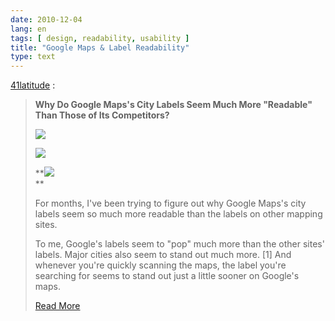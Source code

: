 ```yaml
---
date: 2010-12-04
lang: en
tags: [ design, readability, usability ]
title: "Google Maps & Label Readability"
type: text
---
```


[41latitude](http://www.41latitude.com/post/2072504768/google-maps-label-readability)
:

> **Why Do Google Maps's City Labels Seem Much More "Readable" Than
> Those of Its Competitors?**
>
> **![](http://media.tumblr.com/tumblr_lcr6yi3OJV1qaznro.png)**
>
> **![](http://media.tumblr.com/tumblr_lcr6lrUbpx1qaznro.png)**
>
> **![](http://media.tumblr.com/tumblr_lcr6pihET11qaznro.png)\
> **
>
> For months, I've been trying to figure out why Google Maps's city
> labels seem so much more readable than the labels on other mapping
> sites.
>
> To me, Google's labels seem to "pop" much more than the other sites'
> labels. Major cities also seem to stand out much more. \[1\] And
> whenever you're quickly scanning the maps, the label you're searching
> for seems to stand out just a little sooner on Google's maps.
>
> [Read
> More](http://www.41latitude.com/post/2072504768/google-maps-label-readability)

